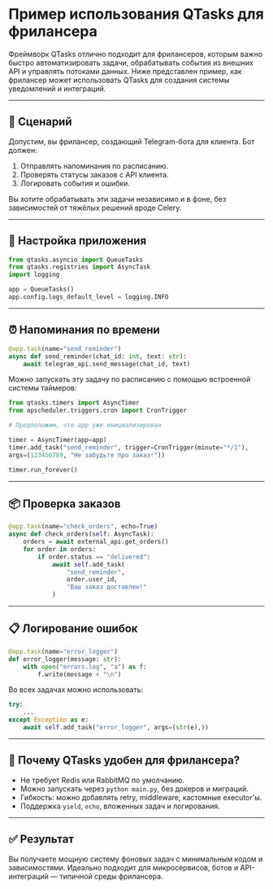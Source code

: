 # Пример использования QTasks для фрилансера

Фреймворк QTasks отлично подходит для фрилансеров, которым важно быстро автоматизировать
задачи, обрабатывать события из внешних API и управлять потоками данных. Ниже
представлен пример, как фрилансер может использовать QTasks для создания
системы уведомлений и интеграций.

---

## 💼 Сценарий

Допустим, вы фрилансер, создающий Telegram-бота для клиента. Бот должен:

1. Отправлять напоминания по расписанию.
2. Проверять статусы заказов с API клиента.
3. Логировать события и ошибки.

Вы хотите обрабатывать эти задачи независимо и в фоне, без зависимостей от
тяжёлых решений вроде Celery.

---

## 🚀 Настройка приложения

```python
from qtasks.asyncio import QueueTasks
from qtasks.registries import AsyncTask
import logging

app = QueueTasks()
app.config.logs_default_level = logging.INFO
```

---

## ⏰ Напоминания по времени

```python
@app.task(name="send_reminder")
async def send_reminder(chat_id: int, text: str):
    await telegram_api.send_message(chat_id, text)
```

Можно запускать эту задачу по расписанию с помощью встроенной системы таймеров:

```python
from qtasks.timers import AsyncTimer
from apscheduler.triggers.cron import CronTrigger

# Предположим, что app уже инициализирован

timer = AsyncTimer(app=app)
timer.add_task("send_reminder", trigger=CronTrigger(minute="*/1"),
args=(123456789, "Не забудьте про заказ!"))

timer.run_forever()
```

---

## 📦 Проверка заказов

```python
@app.task(name="check_orders", echo=True)
async def check_orders(self: AsyncTask):
    orders = await external_api.get_orders()
    for order in orders:
        if order.status == "delivered":
            await self.add_task(
                "send_reminder",
                order.user_id,
                "Ваш заказ доставлен!"
            )
```

---

## 📋 Логирование ошибок

```python
@app.task(name="error_logger")
def error_logger(message: str):
    with open("errors.log", "a") as f:
        f.write(message + "\n")
```

Во всех задачах можно использовать:

```python
try:
    ...
except Exception as e:
    await self.add_task("error_logger", args=(str(e),))
```

---

## 🧩 Почему QTasks удобен для фрилансера?

* Не требует Redis или RabbitMQ по умолчанию.
* Можно запускать через `python main.py`, без докеров и миграций.
* Гибкость: можно добавлять retry, middleware, кастомные executor'ы.
* Поддержка `yield`, `echo`, вложенных задач и логирования.

---

## ✅ Результат

Вы получаете мощную систему фоновых задач с минимальным кодом и зависимостями.
Идеально подходит для микросервисов, ботов и API-интеграций — типичной среды фрилансера.
